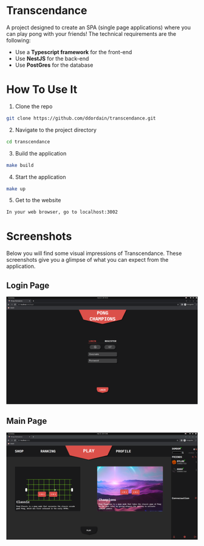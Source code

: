 # Transcendance
A project designed to create an SPA (single page applications) where you can play pong with your friends!
The technical requirements are the following:
* Use a **Typescript framework** for the front-end
* Use **NestJS** for the back-end
* Use **PostGres** for the database


# How To Use It

1) Clone the repo
```bash
git clone https://github.com/ddordain/transcendance.git
```

2) Navigate to the project directory 
```bash
cd transcendance
```

3) Build the application
```bash
make build
```

4) Start the application
```bash
make up
```

5) Get to the website
```bash
In your web browser, go to localhost:3002
```

# Screenshots
Below you will find some visual impressions of Transcendance. These screenshots give you a glimpse of what you can expect from the application.

## Login Page
![App Screenshot](/assets/loginpage.png)

## Main Page
![App Screenshot](/assets/mainpage.png)
